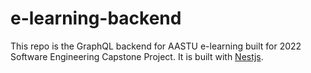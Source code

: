 # e-learning-backend
This repo is the GraphQL backend for AASTU e-learning built for 2022 Software Engineering Capstone Project. It is built with [Nestjs](https://nestjs.com/).
